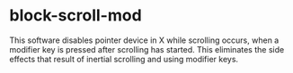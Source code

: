 # block-scroll-mod
This software disables pointer device in X while scrolling occurs, when a modifier key is pressed after scrolling has started. This eliminates the side effects that result of inertial scrolling and using modifier keys.
